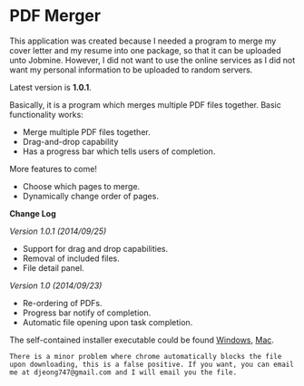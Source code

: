 PDF Merger
==========

This application was created because I needed a program to merge my cover letter and my resume into one package, 
so that it can be uploaded unto Jobmine. However, I did not want to use the online services as I did not want my personal information to be uploaded to random servers.

Latest version is **1.0.1**.

Basically, it is a program which merges multiple PDF files together.
Basic functionality works:
* Merge multiple PDF files together.
* Drag-and-drop capability
* Has a progress bar which tells users of completion.
  
More features to come!
* Choose which pages to merge.
* Dynamically change order of pages.

**Change Log**

*Version 1.0.1 (2014/09/25)*
* Support for drag and drop capabilities.
* Removal of included files.
* File detail panel.

*Version 1.0 (2014/09/23)*
* Re-ordering of PDFs.
* Progress bar notify of completion.
* Automatic file opening upon task completion.


The self-contained installer executable could be found [Windows](https://www.dropbox.com/s/sgv29oydtnkhff2/PDF%20Merger-1.0.1.exe?dl=0), [Mac](https://www.dropbox.com/s/28jv0zkpv219ac6/PDF%20Merger-1.0.1.dmg?dl=0).
```
There is a minor problem where chrome automatically blocks the file upon downloading, this is a false positive. If you want, you can email me at djeong747@gmail.com and I will email you the file.